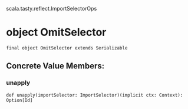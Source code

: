 scala.tasty.reflect.ImportSelectorOps
# object OmitSelector

<pre><code class="language-scala" >final object OmitSelector extends Serializable</pre></code>
## Concrete Value Members:
### unapply
<pre><code class="language-scala" >def unapply(importSelector: ImportSelector)(implicit ctx: Context): Option[Id]</pre></code>

